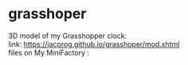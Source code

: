# grasshoper
3D model of my Grasshopper clock:<br>
link: https://jacprog.github.io/grasshoper/mod.xhtml <br>
files on My MiniFactory :<br>
